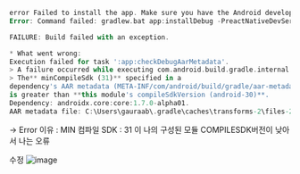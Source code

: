 ```dart
error Failed to install the app. Make sure you have the Android development environment set up: https://reactnative.dev/docs/environment-setup.
Error: Command failed: gradlew.bat app:installDebug -PreactNativeDevServerPort=8081

FAILURE: Build failed with an exception.

* What went wrong:
Execution failed for task ':app:checkDebugAarMetadata'.
> A failure occurred while executing com.android.build.gradle.internal.tasks.CheckAarMetadataWorkAction
> The** minCompileSdk (31)** specified in a
dependency's AAR metadata (META-INF/com/android/build/gradle/aar-metadata.properties)
is greater than **this module's compileSdkVersion (android-30)**.
Dependency: androidx.core:core:1.7.0-alpha01.
AAR metadata file: C:\Users\gauraab\.gradle\caches\transforms-2\files-2.1\9e02d64f5889006a671d0a7165c73e72\core-1.7.0-alpha01\META-INF\com\android\build\gradle\aar-metadata.properties.
```
     
-> Error 이유 : MIN 컴파일 SDK : 31 이 나의 구성된 모듈 COMPILESDK버전이 낮아서 나는 오류

수정
![image](https://user-images.githubusercontent.com/30613069/172273943-ce71a7a1-b6d3-4ebb-ac3c-d109a117802c.png)

